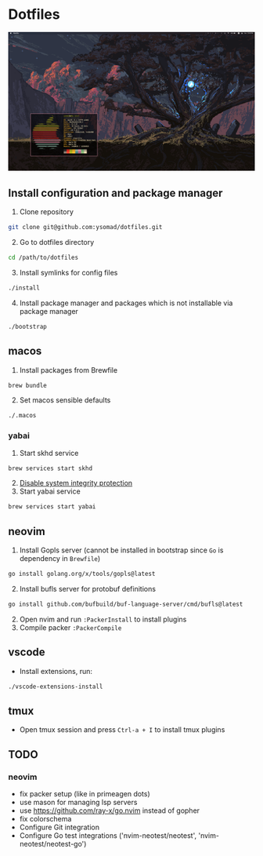 # Dotfiles

![img](screenshots/magenta_tree.png)

## Install configuration and package manager

1. Clone repository
```sh
git clone git@github.com:ysomad/dotfiles.git
```

2. Go to dotfiles directory
```sh
cd /path/to/dotfiles
```

3. Install symlinks for config files
```sh
./install
```

4. Install package manager and packages which is not installable via package manager
```sh
./bootstrap
```

## macos

1. Install packages from Brewfile
```sh
brew bundle
```

2. Set macos sensible defaults
```sh
./.macos
```

### yabai
1. Start skhd service
```sh
brew services start skhd
```
2. [Disable system integrity protection](https://github.com/koekeishiya/yabai/wiki/Disabling-System-Integrity-Protection)
3. Start yabai service
```sh
brew services start yabai
```

## neovim

1. Install Gopls server (cannot be installed in bootstrap since `Go` is dependency in `Brewfile`)
```sh
go install golang.org/x/tools/gopls@latest
```

2. Install bufls server for protobuf definitions
```sh
go install github.com/bufbuild/buf-language-server/cmd/bufls@latest
```

2. Open nvim and run `:PackerInstall` to install plugins
3. Compile packer `:PackerCompile`

## vscode
- Install extensions, run:
```sh
./vscode-extensions-install
```

## tmux
- Open tmux session and press `Ctrl-a + I` to install tmux plugins

## TODO

### neovim
- fix packer setup (like in primeagen dots)
- use mason for managing lsp servers
- use https://github.com/ray-x/go.nvim instead of gopher
- fix colorschema
- Configure Git integration
- Configure Go test integrations ('nvim-neotest/neotest', 'nvim-neotest/neotest-go')
